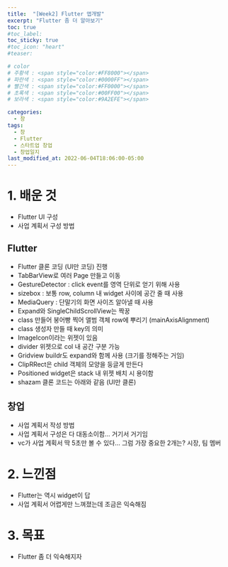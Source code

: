 ```yaml
---
title:  "[Week2] Flutter 앱개발"
excerpt: "Flutter 좀 더 알아보기"
toc: true
#toc_label:
toc_sticky: true
#toc_icon: "heart"
#teaser: 

# color
# 주황색 : <span style="color:#FF8000"></span>
# 파란색 : <span style="color:#0000FF"></span>
# 빨간색 : <span style="color:#FF0000"></span>
# 초록색 : <span style="color:#00FF00"></span>
# 보라색 : <span style="color:#9A2EFE"></span>

categories:
  - 창
tags:
  - 창
  - Flutter
  - 스타트업 창업
  - 창업일지
last_modified_at: 2022-06-04T18:06:00-05:00
---
```


# 1. 배운 것
- Flutter UI 구성
- 사업 계획서 구성 방법
## Flutter
- Flutter 클론 코딩 (UI만 코딩) 진행
- TabBarView로 여러 Page 만들고 이동
- GestureDetector : click event를 영역 단위로 얻기 위해 사용
- sizebox : 보통 row, column 내 widget 사이에 공간 줄 때 사용
- MediaQuery : 단말기의 화면 사이즈 알아낼 때 사용
- Expand와 SingleChildScrollView는 짝꿍
- class 만들어 붕어빵 찍어 앨범 객체 row에 뿌리기 (mainAxisAlignment)
- class 생성자 만들 때 key의 의미
- ImageIcon이라는 위젯이 있음
- divider 위젯으로 col 내 공간 구분 가능
- Gridview buildr도 expand와 함께 사용 (크기를 정해주는 거임)
- ClipRRect은 child 객체의 모양을 둥글게 만든다
- Positioned widget은 stack 내 위젯 배치 시 용이함
- shazam 클론 코드는 아래와 같음 (UI만 클론)



## 창업
- 사업 계획서 작성 방법
- 사업 계획서 구성은 다 대동소이함... 거기서 거기임
- vc가 사업 계획서 딱 5초만 볼 수 있다… 그럼 가장 중요한 2개는? 시장, 팀 멤버

# 2. 느낀점
- Flutter는 역시 widget이 답
- 사업 계획서 어렵게만 느껴졌는데 조금은 익숙해짐

# 3. 목표
- Flutter 좀 더 익숙해지자